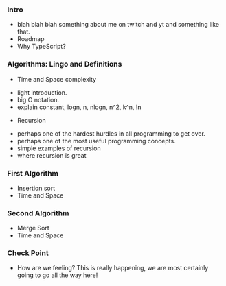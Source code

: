 ### Intro
* blah blah blah something about me on twitch and yt and something like that.
* Roadmap
* Why TypeScript?

### Algorithms: Lingo and Definitions
* Time and Space complexity
- light introduction.
- big O notation.
- explain constant, logn, n, nlogn, n^2, k^n, !n
* Recursion
- perhaps one of the hardest hurdles in all programming to get over.
- perhaps one of the most useful programming concepts.
- simple examples of recursion
- where recursion is great

### First Algorithm
* Insertion sort
* Time and Space

### Second Algorithm
* Merge Sort
* Time and Space

### Check Point
* How are we feeling?  This is really happening, we are most certainly going to
  go all the way here!

###
